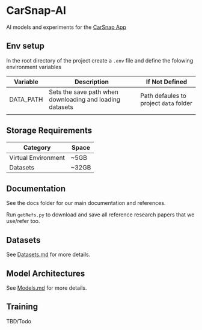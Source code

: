 # CarSnap-AI
AI models and experiments for the [CarSnap App](https://github.com/petermatts/CarSnap)

## Env setup

In the root directory of the project create a `.env` file and define the folowing environment variables

| Variable  | Description                                              | If Not Defined                         |
| --------- | -------------------------------------------------------- | -------------------------------------- |
| DATA_PATH | Sets the save path when downloading and loading datasets | Path defaules to project `data` folder |
|||

## Storage Requirements

| Category           | Space |
| ------------------ | ----- |
| Virtual Environment| ~5GB  |
| Datasets           | ~32GB |

## Documentation

See the docs folder for our main documentation and references.

Run `getRefs.py` to download and save all reference research papers that we use/refer too.

## Datasets

See [Datasets.md](./data/Datasets.md) for more details.

## Model Architectures

See [Models.md](./models/Models.md) for more details.

## Training

TBD/Todo
